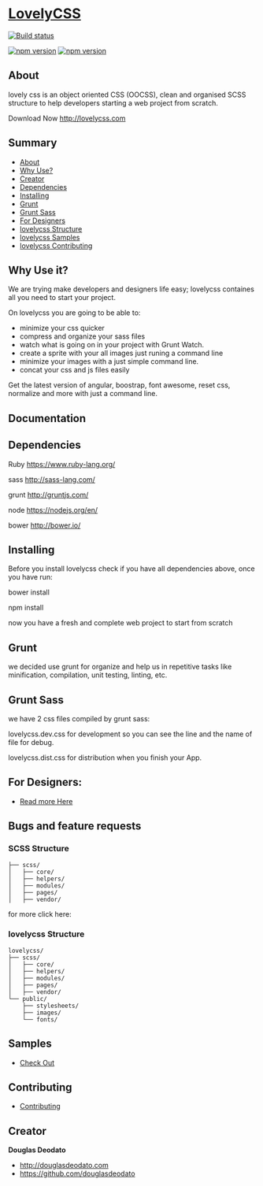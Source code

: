 # [LovelyCSS](http://lovelycss.com)

[![Build status](https://travis-ci.org/douglasdeodato/lovelycss.svg?branch=master)](https://travis-ci.org/douglasdeodato/lovelycss)

[![npm version](https://badge.fury.io/js/npm.svg)](https://badge.fury.io/js/npm)
[![npm version](https://badge.fury.io/js/bower.svg)](https://badge.fury.io/js/bower)



## About

lovely css is an object oriented CSS (OOCSS), clean and organised SCSS structure to help developers starting a web project from scratch.

Download Now http://lovelycss.com


## Summary 

- [About](#about)
- [Why Use?](#whyuse)
- [Creator](#creator)
- [Dependencies](#dependencies)
- [Installing](#installing)
- [Grunt](#grunt)
- [Grunt Sass](#gruntsass)
- [For Designers](#fordesigners)
- [lovelycss Structure](#structure)
- [lovelycss Samples](#samples)
- [lovelycss Contributing](#contributing)


## Why Use it?

We are trying make developers and designers life easy; lovelycss containes all you need to start your project.

On lovelycss you are going to be able to:

- minimize your css quicker
- compress and organize your sass files
- watch what is going on in your project with Grunt Watch.
- create a sprite with your all images just runing a command line
- minimize your images with a just simple command line.
- concat your css and js files easily

Get the latest version of angular, boostrap, font awesome, reset css, normalize and more with just a command line.


## Documentation


## Dependencies
Ruby https://www.ruby-lang.org/

sass http://sass-lang.com/

grunt http://gruntjs.com/

node https://nodejs.org/en/

bower http://bower.io/


## Installing
Before you install lovelycss check if you have all dependencies above, once you have run:

bower install

npm install

now you have a fresh and complete web project to start from scratch 

## Grunt
we decided use grunt for organize and help us in repetitive tasks like minification, compilation, unit testing, linting, etc.


## Grunt Sass
we have 2 css files compiled by grunt sass:

lovelycss.dev.css  for development so you can see the line and the name of file for debug.

lovelycss.dist.css  for distribution when you finish your App.


## For Designers:

- [Read more Here](https://github.com/douglasdeodato/lovelycss/blob/master/readme_helpers/for-designers/README.md)


## Bugs and feature requests
### SCSS Structure

```
├── scss/
│   ├── core/
│   ├── helpers/
│   ├── modules/
│   ├── pages/
│   ├── vendor/
```

for more click here:


### lovelycss Structure

```
lovelycss/
├── scss/
│   ├── core/
│   ├── helpers/
│   ├── modules/
│   ├── pages/
│   ├── vendor/
└── public/
    ├── stylesheets/
    ├── images/
    └── fonts/
```

## Samples

- [Check Out](https://github.com/douglasdeodato/lovelycss/blob/master/readme_helpers/fontAwesome.md)

## Contributing

- [Contributing](https://github.com/douglasdeodato/lovelycss/blob/master/readme_helpers/Contributing.md)



## Creator

**Douglas Deodato**

- <http://douglasdeodato.com>
- <https://github.com/douglasdeodato>